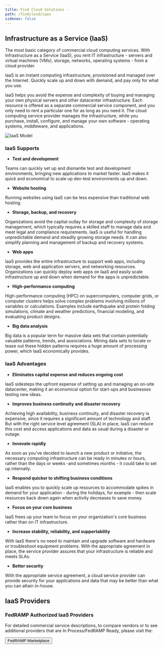 ```yaml
---
title: Find Cloud Solutions -  
path: /findcloud/iaas
sidenav: false
---
```


## Infrastructure as a Service (IaaS)



The most basic category of commercial cloud computing services. With Infrastructure as a Service (IaaS), you rent IT infrastructure - servers and virtual machines (VMs), storage, networks, operating systems - from a cloud provider.

IaaS is an instant computing infrastructure, provisioned and managed over the Internet. Quickly scale up and down with demand, and pay only for what you use.

IaaS helps you avoid the expense and complexity of buying and managing your own physical servers and other datacenter infrastructure. Each resource is offered as a separate commercial service component, and you only need to rent a particular one for as long as you need it. The cloud computing service provider manages the infrastructure, while you purchase, install, configure, and manage your own software - operating systems, middleware, and applications.

![IaaS Model](../../iaas-model.png)

### IaaS Supports

- **Test and development**

Teams can quickly set up and dismantle test and development environments, bringing new applications to market faster. IaaS makes it quick and economical to scale up dev-test environments up and down.

- **Website hosting**

Running websites using IaaS can be less expensive than traditional web hosting.

- **Storage, backup, and recovery**

Organizations avoid the capital outlay for storage and complexity of storage management, which typically requires a skilled staff to manage data and meet legal and compliance requirements. IaaS is useful for handling unpredictable demand and steadily growing storage needs. It can also simplify planning and management of backup and recovery systems.

- **Web apps**

IaaS provides the entire infrastructure to support web apps, including storage, web and application servers, and networking resources. Organizations can quickly deploy web apps on IaaS and easily scale infrastructure up and down when demand for the apps is unpredictable.

- **High-performance computing**

High-performance computing (HPC) on supercomputers, computer grids, or computer clusters helps solve complex problems involving millions of variables or calculations. Examples include earthquake and protein folding simulations, climate and weather predictions, financial modeling, and evaluating product designs.

- **Big data analysis**

Big data is a popular term for massive data sets that contain potentially valuable patterns, trends, and associations. Mining data sets to locate or tease out these hidden patterns requires a huge amount of processing power, which IaaS economically provides.

### IaaS Advantages

- **Eliminates capital expense and reduces ongoing cost**

IaaS sidesteps the upfront expense of setting up and managing an on-site datacenter, making it an economical option for start-ups and businesses testing new ideas.

- **Improves business continuity and disaster recovery**

Achieving high availability, business continuity, and disaster recovery is expensive, since it requires a significant amount of technology and staff. But with the right service level agreement (SLA) in place, IaaS can reduce this cost and access applications and data as usual during a disaster or outage.

- **Innovate rapidly**

As soon as you've decided to launch a new product or initiative, the necessary computing infrastructure can be ready in minutes or hours, rather than the days or weeks -and sometimes months - it could take to set up internally.

- **Respond quicker to shifting business conditions**

IaaS enables you to quickly scale up resources to accommodate spikes in demand for your application - during the holidays, for example - then scale resources back down again when activity decreases to save money.

- **Focus on your core business**

IaaS frees up your team to focus on your organization's core business rather than on IT infrastructure.

- **Increase stability, reliability, and supportability**

With IaaS there's no need to maintain and upgrade software and hardware or troubleshoot equipment problems. With the appropriate agreement in place, the service provider assures that your infrastructure is reliable and meets SLAs.

- **Better security**

With the appropriate service agreement, a cloud service provider can provide security for your applications and data that may be better than what you can attain in-house.

## IaaS Providers

<div class="usa-alert usa-alert--success">
    <div class="usa-alert__body">
        <h3 class="usa-alert__heading">FedRAMP Authorized IaaS Providers</h3>
        <p class="usa-alert__text">For detailed commercial service descriptions, to compare vendors or to see additional providers that are In Process/FedRAMP Ready, please visit the:</p>
		<p><a href="https://marketplace.fedramp.gov/#/products?sort=productName&serviceModels=IaaS"><button class="usa-button">FedRAMP Marketplace</button></a></p>
    </div>
</div>